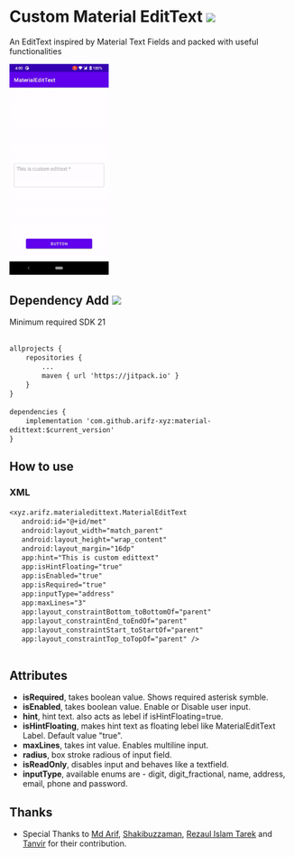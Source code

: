 # Custom Material EditText [![](https://jitpack.io/v/arifz-xyz/material-edittext.svg)](https://github.com/arifz-xyz/material-edittext)

An EditText inspired by Material Text Fields and packed with useful functionalities 

<p>
    <img src="screenshots/material_edit_text.gif" width="35%"/>
</p>

## Dependency Add	[![](https://jitpack.io/v/arifz-xyz/material-edittext.svg)](https://github.com/arifz-xyz/material-edittext)
Minimum required SDK 21

``` Gradle

allprojects {
    repositories {
        ...
        maven { url 'https://jitpack.io' }
    }
}

dependencies {
	implementation 'com.github.arifz-xyz:material-edittext:$current_version'
}

```
## How to use

### XML
```
<xyz.arifz.materialedittext.MaterialEditText
   android:id="@+id/met"
   android:layout_width="match_parent"
   android:layout_height="wrap_content"
   android:layout_margin="16dp"
   app:hint="This is custom edittext"
   app:isHintFloating="true"
   app:isEnabled="true"
   app:isRequired="true"
   app:inputType="address"
   app:maxLines="3"
   app:layout_constraintBottom_toBottomOf="parent"
   app:layout_constraintEnd_toEndOf="parent"
   app:layout_constraintStart_toStartOf="parent"
   app:layout_constraintTop_toTopOf="parent" />
   
```

## Attributes

* **isRequired**, takes boolean value. Shows required asterisk symble.
* **isEnabled**, takes boolean value. Enable or Disable user input.
* **hint**, hint text. also acts as lebel if isHintFloating=true.
* **isHintFloating**, makes hint text as floating lebel like MaterialEditText Label. Default value "true".
* **maxLines**,  takes int value. Enables multiline input.
* **radius**,  box stroke radious of input field.
* **isReadOnly**, disables input and behaves like a textfield.
* **inputType**, available enums are - digit, digit_fractional, name, address, email, phone and password.

## Thanks

 * Special Thanks to [Md Arif](https://github.com/arifbd), [Shakibuzzaman](https://github.com/Shakibuzzaman3104), [Rezaul Islam Tarek](https://github.com/rezaulislamtarek) and [Tanvir](https://github.com/tanvir-media365) for their contribution.
